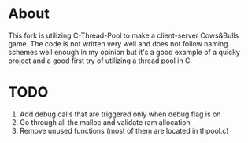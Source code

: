 # About
This fork is utilizing C-Thread-Pool to make a client-server Cows&Bulls game.
The code is not written very well and does not follow naming schemes well enough in my opinion but it's a good example of a quicky project and a good first try of utilizing a thread pool in C.


# TODO
1. Add debug calls that are triggered only when debug flag is on
2. Go through all the malloc and validate ram allocation
3. Remove unused functions (most of them are located in thpool.c)
